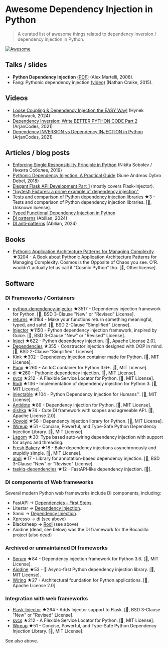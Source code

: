 # Awesome Dependency Injection in Python

> A curated list of awesome things related to dependency inversion / dependency injection in Python.

[![Awesome](https://awesome.re/badge.svg)](https://awesome.re)


## Talks / slides

- **Python Dependency Injection** [(PDF)](http://www.aleax.it/yt_pydi.pdf) (Alex Martelli, 2008).
- Fang: Pythonic dependency injection [(video)](https://www.youtube.com/watch?v=zqRd941NXlI&t=443s) (Nathan Craike, 2015).

## Videos

- [Loose Coupling & Dependency Injection the EASY Way!](https://www.youtube.com/watch?v=uWTvMCra-_Y) (Hynek Schlawack, 2024)
- [Dependency Inversion: Write BETTER PYTHON CODE Part 2]([https://www.youtube.com/watch?v=2ejbLVkCndI](https://www.youtube.com/watch?v=Kv5jhbSkqLE)) (ArjanCodes, 2021)
- [Dependency INVERSION vs Dependency INJECTION in Python](https://www.youtube.com/watch?v=2ejbLVkCndI) (ArjanCodes, 2021)


## Articles / blog posts

- [Enforcing Single Responsibility Principle in Python](https://sobolevn.me/2019/03/enforcing-srp) (Nikita Sobolev / Никита Соболев, 2019)
- [Pythonic Dependency Injection: A Practical Guide](https://medium.com/@suneandreasdybrodebel/pythonic-dependency-injection-a-practical-guide-83a1b1299280) (Sune Andreas Dybro Debel, 2018)
- [Elegant Flask API Development Part 1](https://christophergs.github.io/python/2018/09/25/elegant-flask-apis-pt-1/) (mostly covers Flask-Injector).
- ["(pytest) Fixtures: a prime example of dependency injection"](https://docs.pytest.org/en/latest/fixture.html#fixtures-a-prime-example-of-dependency-injection)
- [Tests and comparison of Python dependency injection libraries](https://github.com/orsinium/dependency_injectors) ★3 - Tests and comparison of Python dependency injection libraries. [🐍, Unknown license].
- [Typed Functional Dependency Injection in Python](https://sobolevn.me/2020/02/typed-functional-dependency-injection)
- [DI patterns](https://lab.abilian.com/Tech/Architecture/Dependency%20Inversion/DI%20patterns/) (Abilian, 2024)
- [DI anti-patterns](https://lab.abilian.com/Tech/Architecture/Dependency%20Inversion/DI%20anti-patterns/) (Abilian, 2024)


## Books

- [Pythonic Application Architecture Patterns for Managing Complexity](https://github.com/python-leap/book) ★3204 - A Book about Pythonic Application Architecture Patterns for Managing Complexity.  Cosmos is the Opposite of Chaos you see. O'R. wouldn't actually let us call it "Cosmic Python" tho. [🐍, Other license].


## Software

### DI Frameworks / Containers

- [python-dependency-injector](https://github.com/ets-labs/python-dependency-injector) ★3517 - Dependency injection framework for Python. [🐍, BSD 3-Clause "New" or "Revised" License].
- [returns](https://github.com/dry-python/returns) ★3184 - Make your functions return something meaningful, typed, and safe!. [🐍, BSD 2-Clause "Simplified" License].
- [Injector](https://github.com/alecthomas/injector) ★1150 - Python dependency injection framework, inspired by Guice. [🐍, BSD 3-Clause "New" or "Revised" License].
- [Inject](https://github.com/ivankorobkov/python-inject) ★622 - Python dependency injection. [🐍, Apache License 2.0].
- [Dependencies](https://github.com/proofit404/dependencies) ★355 - Constructor injection designed with OOP in mind. [🐍, BSD 2-Clause "Simplified" License].
- [Kink](https://github.com/kodemore/kink) ★302 - Dependency injection container made for Python. [🐍, MIT License].
- [Punq](https://github.com/bobthemighty/punq) ★260 - An IoC container for Python 3.6+. [🐍, MIT License].
- [di](https://github.com/adriangb/di) ★260 - Pythonic dependency injection. [🐍, MIT License].
- [svcs](https://github.com/hynek/svcs) ★212 - A Flexible Service Locator for Python. [🐍, MIT License].
- [Rodi](https://github.com/RobertoPrevato/rodi) ★136 - Implementation of dependency injection for Python 3. [🐍, MIT License].
- [injectable](https://github.com/allrod5/injectable) ★104 - Python Dependency Injection for Humans™. [🐍, MIT License].
- [Antidote](https://github.com/Finistere/antidote) ★89 - Dependency injection for Python. [🐍, MIT License].
- [dishka](https://github.com/reagento/dishka) ★74 - Cute DI framework with scopes and agreeable API. [🐍, Apache License 2.0].
- [Opyoid](https://github.com/illuin-tech/opyoid) ★58 - Dependency injection library for Python. [🐍, MIT License].
- [Wireup](https://github.com/maldoinc/wireup) ★51 - Concise, Powerful, and Type-Safe Python Dependency Injection Library. [🐍, MIT License].
- [Lagom](https://lagom-di.readthedocs.io/en/latest/) ★30: Type based auto-wiring dependency injection with support for async and threading.
- [Fresh Bakery](https://github.com/Mityuha/fresh-bakery) ★18 - Bake dependency injections asynchronously and stupidly simple. [🐍, MIT License].
- [andi](https://github.com/scrapinghub/andi) ★17 - Library for annotation-based dependency injection. [🐍, BSD 3-Clause "New" or "Revised" License].
- [taskiq-dependencies](https://github.com/taskiq-python/taskiq-dependencies) ★12 - FastAPI-like dependency injection. [🐍].


### DI components of Web frameworks

Several modern Python web frameworks include DI components, including:

- FastAPI -> [Dependencies - First Steps](https://fastapi.tiangolo.com/tutorial/dependencies/).
- Litestar -> [Dependency Injection](https://docs.litestar.dev/2/usage/dependency-injection.html).
- Sanic -> [Dependency Injection](https://sanic.dev/en/plugins/sanic-ext/injection.html).
- Xpresso -> [di](https://github.com/adriangb/di) (see above)
- Blacksheep -> [Rodi](https://github.com/RobertoPrevato/rodi) (see above)
- Aiodine (dead, see below) was the DI framework for the Bocadillo project (also dead)


### Archived or unmaintained DI frameworks

- [Serum](https://github.com/suned/serum) ★84 - Dependency injection framework for Python 3.6. [🐍, MIT License].
- [Aiodine](https://github.com/bocadilloproject/aiodine) ★53 - 🧪 Async-first Python dependency injection library. [🐍, MIT License].
- [Wiring](https://github.com/msiedlarek/wiring) ★27 - Architectural foundation for Python applications. [🐍, Apache License 2.0].


### Integration with web frameworks

- [Flask-Injector](https://github.com/alecthomas/flask_injector) ★264 - Adds Injector support to Flask. [🐍, BSD 3-Clause "New" or "Revised" License].
- [svcs](https://github.com/hynek/svcs) ★212 - A Flexible Service Locator for Python. [🐍, MIT License].
- [Wireup](https://github.com/maldoinc/wireup) ★51 - Concise, Powerful, and Type-Safe Python Dependency Injection Library. [🐍, MIT License].

See also above.
